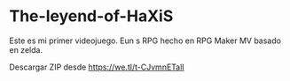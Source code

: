 # The-leyend-of-HaXiS
Este es mi primer videojuego. Eun s RPG hecho en RPG Maker MV basado en zelda. 

Descargar ZIP desde https://we.tl/t-CJvmnETalI
